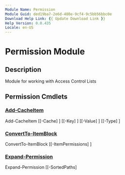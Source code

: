 ```yaml
---
Module Name: Permission
Module Guid: ded19ba7-2e6d-480e-9cf4-9c5bb56bbc0e
Download Help Link: {{ Update Download Link }}
Help Version: 0.0.435
Locale: en-US
---
```


# Permission Module
## Description
Module for working with Access Control Lists

## Permission Cmdlets
### [Add-CacheItem](Add-CacheItem.md)

Add-CacheItem [[-Cache] <hashtable>] [[-Key] <Object>] [[-Value] <Object>] [[-Type] <type>]


### [ConvertTo-ItemBlock](ConvertTo-ItemBlock.md)

ConvertTo-ItemBlock [[-ItemPermissions] <Object>]


### [Expand-Permission](Expand-Permission.md)

Expand-Permission [[-SortedPaths] <Object>] [[-SplitBy] <Object>] [[-GroupBy] <Object>] [[-AceGUIDsByPath] <Object>] [[-AceGUIDsByResolvedID] <Object>] [[-ACEsByGUID] <Object>] [[-PrincipalsByResolvedID] <Object>] [[-ACLsByPath] <Object>] [[-TargetPath] <hashtable>] [[-Children] <hashtable>]


### [Expand-PermissionTarget](Expand-PermissionTarget.md)

Expand-PermissionTarget [[-RecurseDepth] <int>] [[-ThreadCount] <ushort>] [[-DebugOutputStream] <string>] [[-ThisHostname] <string>] [[-WhoAmI] <string>] [[-LogMsgCache] <hashtable>] [[-ProgressParentId] <int>] [[-TargetPath] <hashtable>]


### [Find-ResolvedIDsWithAccess](Find-ResolvedIDsWithAccess.md)

Find-ResolvedIDsWithAccess [[-ItemPath] <Object>] [[-AceGUIDsByPath] <hashtable>] [[-ACEsByGUID] <hashtable>] [[-PrincipalsByResolvedID] <hashtable>]


### [Find-ServerFqdn](Find-ServerFqdn.md)

Find-ServerFqdn [[-Known] <string[]>] [[-TargetPath] <hashtable>] [[-ThisFqdn] <string>] [[-ProgressParentId] <int>]


### [Format-Permission](Format-Permission.md)

Format-Permission [[-Permission] <psobject>] [[-IgnoreDomain] <string[]>] [[-GroupBy] <string>] [[-FileFormat] <string[]>] [[-OutputFormat] <string>] [[-ShortestPath] <string>] [[-Culture] <Object>]


### [Format-TimeSpan](Format-TimeSpan.md)

Format-TimeSpan [[-TimeSpan] <timespan>] [[-UnitsToResolve] <string[]>]


### [Get-AccessControlList](Get-AccessControlList.md)

Get-AccessControlList [[-TargetPath] <hashtable>] [[-ThreadCount] <ushort>] [[-DebugOutputStream] <string>] [[-TodaysHostname] <string>] [[-WhoAmI] <string>] [[-LogMsgCache] <hashtable>] [[-OwnerCache] <ConcurrentDictionary[string,psobject]>] [[-ProgressParentId] <int>] [[-AclByPath] <hashtable>]


### [Get-CachedCimInstance](Get-CachedCimInstance.md)

Get-CachedCimInstance [[-ComputerName] <string>] [[-ClassName] <string>] [[-Query] <string>] [[-CimCache] <hashtable>] [[-DebugOutputStream] <string>] [[-ThisHostName] <string>] [[-ThisFqdn] <string>] [[-WhoAmI] <string>] [[-LogMsgCache] <hashtable>] [-KeyProperty] <string> [[-CacheByProperty] <string[]>] [<CommonParameters>]


### [Get-CachedCimSession](Get-CachedCimSession.md)

Get-CachedCimSession [[-ComputerName] <string>] [[-CimCache] <hashtable>] [[-DebugOutputStream] <string>] [[-ThisHostName] <string>] [[-ThisFqdn] <string>] [[-WhoAmI] <string>] [[-LogMsgCache] <hashtable>]


### [Get-FolderPermissionsBlockUNUSED](Get-FolderPermissionsBlockUNUSED.md)

Get-FolderPermissionsBlockUNUSED [[-FolderPermissions] <Object>] [[-ExcludeAccount] <string[]>] [[-ExcludeClass] <string[]>] [[-IgnoreDomain] <string[]>] [[-ShortestPath] <Object>]


### [Get-PermissionPrincipal](Get-PermissionPrincipal.md)

Get-PermissionPrincipal [[-DebugOutputStream] <string>] [[-ThreadCount] <int>] [[-PrincipalsByResolvedID] <hashtable>] [[-ACEsByResolvedID] <hashtable>] [[-CimCache] <hashtable>] [[-DirectoryEntryCache] <hashtable>] [[-DomainsByNetbios] <hashtable>] [[-DomainsBySid] <hashtable>] [[-DomainsByFqdn] <hashtable>] [[-ThisHostName] <string>] [[-ThisFqdn] <string>] [[-WhoAmI] <string>] [[-LogMsgCache] <hashtable>] [[-ProgressParentId] <int>] [[-CurrentDomain] <string>] [-NoGroupMembers]


### [Get-PrtgXmlSensorOutput](Get-PrtgXmlSensorOutput.md)

Get-PrtgXmlSensorOutput [[-NtfsIssues] <Object>]


### [Get-TimeZoneName](Get-TimeZoneName.md)

Get-TimeZoneName [[-Time] <datetime>] [[-TimeZone] <ciminstance>]


### [Initialize-Cache](Initialize-Cache.md)

Initialize-Cache [[-Fqdn] <string[]>] [[-DebugOutputStream] <string>] [[-ThreadCount] <int>] [[-CimCache] <hashtable>] [[-DirectoryEntryCache] <hashtable>] [[-DomainsByNetbios] <hashtable>] [[-DomainsBySid] <hashtable>] [[-DomainsByFqdn] <hashtable>] [[-ThisHostName] <string>] [[-ThisFqdn] <string>] [[-WhoAmI] <string>] [[-LogMsgCache] <hashtable>] [[-ProgressParentId] <int>]


### [Invoke-PermissionCommand](Invoke-PermissionCommand.md)

Invoke-PermissionCommand [[-Command] <string>]


### [Out-PermissionReport](Out-PermissionReport.md)

Out-PermissionReport [[-ExcludeAccount] <string[]>] [[-ExcludeClass] <string[]>] [[-IgnoreDomain] <Object>] [[-TargetPath] <string[]>] [[-OutputDir] <Object>] [[-WhoAmI] <string>] [[-ThisFqdn] <Object>] [[-StopWatch] <Object>] [[-Title] <Object>] [[-Permission] <Object>] [[-FormattedPermission] <Object>] [[-LogParams] <Object>] [[-RecurseDepth] <Object>] [[-LogFileList] <Object>] [[-ReportInstanceId] <Object>] [[-ACEsByGUID] <hashtable>] [[-ACLsByPath] <hashtable>] [[-PrincipalsByResolvedID] <Object>] [[-BestPracticeIssue] <Object>] [[-Parent] <string[]>] [[-Detail] <int[]>] [[-Culture] <cultureinfo>] [[-FileFormat] <string[]>] [[-OutputFormat] <string>] [[-GroupBy] <string>] [-NoMembers]


### [Remove-CachedCimSession](Remove-CachedCimSession.md)

Remove-CachedCimSession [[-CimCache] <hashtable>]


### [Resolve-AccessControlList](Resolve-AccessControlList.md)

Resolve-AccessControlList [[-ACLsByPath] <hashtable>] [[-DebugOutputStream] <string>] [[-ThreadCount] <int>] [[-ACEsByGUID] <hashtable>] [[-AceGUIDsByResolvedID] <hashtable>] [[-AceGUIDsByPath] <hashtable>] [[-CimCache] <hashtable>] [[-DirectoryEntryCache] <hashtable>] [[-DomainsByFqdn] <hashtable>] [[-DomainsByNetbios] <hashtable>] [[-DomainsBySid] <hashtable>] [[-ThisHostName] <string>] [[-ThisFqdn] <string>] [[-WhoAmI] <string>] [[-LogMsgCache] <hashtable>] [[-ProgressParentId] <int>] [[-InheritanceFlagResolved] <string[]>]


### [Resolve-Ace](Resolve-Ace.md)
Use ADSI to lookup info about IdentityReferences from Authorization Rule Collections that came from Discretionary Access Control Lists

### [Resolve-Acl](Resolve-Acl.md)
Use ADSI to lookup info about IdentityReferences from Authorization Rule Collections that came from Discretionary Access Control Lists

### [Resolve-Folder](Resolve-Folder.md)

Resolve-Folder [[-TargetPath] <string>] [[-CimCache] <hashtable>] [[-DebugOutputStream] <string>] [[-ThisHostname] <string>] [[-ThisFqdn] <string>] [[-WhoAmI] <string>] [[-LogMsgCache] <hashtable>]


### [Resolve-FormatParameter](Resolve-FormatParameter.md)

Resolve-FormatParameter [[-FileFormat] <string[]>] [[-OutputFormat] <string>]


### [Resolve-IdentityReferenceDomainDNS](Resolve-IdentityReferenceDomainDNS.md)

Resolve-IdentityReferenceDomainDNS [[-IdentityReference] <string>] [[-ItemPath] <Object>] [[-DomainsByNetbios] <hashtable>] [[-DomainsBySid] <hashtable>] [[-ThisHostName] <string>] [[-ThisFqdn] <string>] [[-WhoAmI] <string>] [[-LogMsgCache] <hashtable>] [[-CimCache] <hashtable>]


### [Resolve-PermissionTarget](Resolve-PermissionTarget.md)

Resolve-PermissionTarget [[-TargetPath] <DirectoryInfo[]>] [[-CimCache] <hashtable>] [[-DebugOutputStream] <string>] [[-ThisHostname] <string>] [[-ThisFqdn] <string>] [[-WhoAmI] <string>] [[-LogMsgCache] <hashtable>] [[-Output] <hashtable>] [<CommonParameters>]


### [Select-UniquePrincipal](Select-UniquePrincipal.md)

Select-UniquePrincipal [[-PrincipalsByResolvedID] <hashtable>] [[-ExcludeAccount] <string[]>] [[-IgnoreDomain] <string[]>] [[-UniquePrincipal] <Object>] [[-UniquePrincipalsByResolvedID] <Object>]



